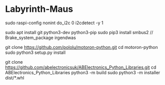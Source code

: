 # Labyrinth-Maus

sudo raspi-config nonint do_i2c 0
i2cdetect -y 1

sudo apt install git python3-dev python3-pip
sudo pip3 install smbus2 // Brake_system_package irgendwas

git clone https://github.com/pololu/motoron-python.git
cd motoron-python
sudo python3 setup.py install

git clone https://github.com/abelectronicsuk/ABElectronics_Python_Libraries.git
cd ABElectronics_Python_Libraries
python3 -m build
sudo python3 -m installer dist/*.whl 
